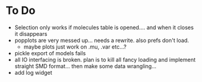# To Do
- Selection only works if molecules table is opened.... and when it closes it disappears
- popplots are very messed up... needs a rewrite. also prefs don't load.
	- maybe plots just work on .mu, .var etc...?
- pickle export of models fails
- all IO interfacing is broken.
	plan is to kill all fancy loading and implement straight SMD format... then make some data wrangling...
- add log widget
